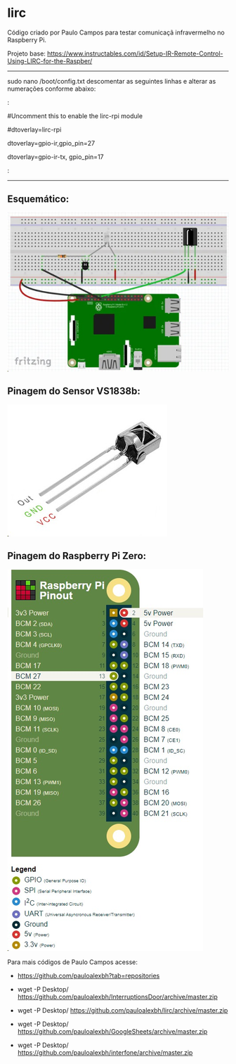 # lirc
Código criado por Paulo Campos para testar comunicaçã infravermelho no Raspberry Pi.

Projeto base:
https://www.instructables.com/id/Setup-IR-Remote-Control-Using-LIRC-for-the-Raspber/

----------------------
sudo nano /boot/config.txt
descomentar as seguintes linhas e alterar as numerações conforme abaixo:

:

#Uncomment this to enable the lirc-rpi module

#dtoverlay=lirc-rpi

dtoverlay=gpio-ir,gpio_pin=27

dtoverlay=gpio-ir-tx, gpio_pin=17

:

-----------------------------


## Esquemático:

![Esquematico](/Imagens/Esquematico.jpeg)

## Pinagem do Sensor VS1838b:

![Sensor_IR](/Imagens/Sensor_IR.jpeg)

## Pinagem do Raspberry Pi Zero:

![Pinagem](/Imagens/Pinagem_Zero.jpeg)

Para mais códigos de Paulo Campos acesse:

* https://github.com/pauloalexbh?tab=repositories

* wget -P Desktop/ https://github.com/pauloalexbh/InterruptionsDoor/archive/master.zip

* wget -P Desktop/ https://github.com/pauloalexbh/lirc/archive/master.zip

* wget -P Desktop/ https://github.com/pauloalexbh/GoogleSheets/archive/master.zip

* wget -P Desktop/ https://github.com/pauloalexbh/interfone/archive/master.zip
